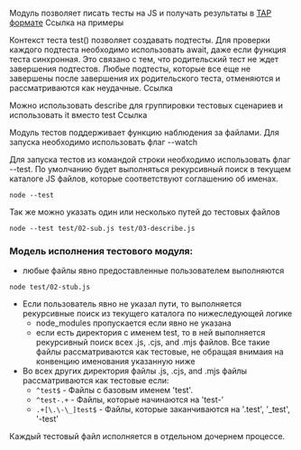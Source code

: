 Модуль позволяет писать тесты на JS и получать результаты в [TAP формате](https://testanything.org/)
Ссылка на примеры

Контекст теста test() позволяет создавать подтесты.
Для проверки каждого подтеста необходимо использовать await, даже если функция теста синхронная.
Это связано с тем, что родительский тест не ждет завершения подтестов.
Любые подтесты, которые все еще не завершены после завершения их родительского теста, отменяются и рассматриваются как неудачные.
Ссылка 

Можно использовать describe для группировки тестовых сценариев и использовать it вместо test
Ссылка

Модуль тестов поддерживает функцию наблюдения за файлами.
Для запуска необходимо использовать флаг --watch

Для запуска тестов из командой строки необходимо использовать флаг --test.
По умолчанию будет выполняться рекурсивный поиск в текущем каталоге JS файлов,
которые соответствуют соглашению об именах.
```
node --test
```
Так же можно указать один или несколько путей до тестовых файлов
```
node --test test/02-sub.js test/03-describe.js
```

### Модель исполнения тестового модуля:
* любые файлы явно предоставленные пользователем выполняются
```
node test/02-stub.js
```
* Если пользователь явно не указал пути, то выполняется рекурсивные поиск из текущего каталога по нижеследующей логике
  * node_modules пропускается если явно не указана
  * если есть директория с именем test, то в ней выполняется рекурсивный поиск всех .js, .cjs, and .mjs файлов.
  Все такие файлы рассматриваются как тестовые, не обращая внимаия на конвенцию именования указанную ниже
* Во всех других директория файлы .js, .cjs, and .mjs файлы рассматриваются как тестовые если:
  * `^test$` - Файлы с базовым именем 'test'.
  * `^test-.+` - Файлы, которые начинаются на 'test-'
  * `.+[\.\-\_]test$` - Файлы, которые заканчиваются на '.test', '_test', '-test'

Каждый тестовый файл исполняется в отдельном дочернем процессе.
